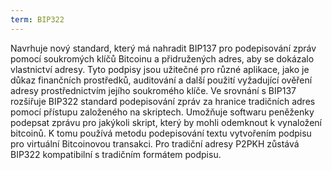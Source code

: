 ```yaml
---
term: BIP322
---
```


Navrhuje nový standard, který má nahradit BIP137 pro podepisování zpráv pomocí soukromých klíčů Bitcoinu a přidružených adres, aby se dokázalo vlastnictví adresy. Tyto podpisy jsou užitečné pro různé aplikace, jako je důkaz finančních prostředků, auditování a další použití vyžadující ověření adresy prostřednictvím jejího soukromého klíče. Ve srovnání s BIP137 rozšiřuje BIP322 standard podepisování zpráv za hranice tradičních adres pomocí přístupu založeného na skriptech. Umožňuje softwaru peněženky podepsat zprávu pro jakýkoli skript, který by mohli odemknout k vynaložení bitcoinů. K tomu používá metodu podepisování textu vytvořením podpisu pro virtuální Bitcoinovou transakci. Pro tradiční adresy P2PKH zůstává BIP322 kompatibilní s tradičním formátem podpisu.